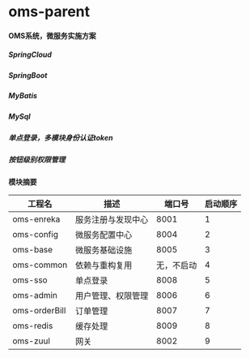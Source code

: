 # oms-parent
#### OMS系统，微服务实施方案

##### SpringCloud

##### SpringBoot

##### MyBatis

##### MySql

##### 单点登录，多模块身份认证token

##### 按钮级别权限管理





**模块摘要**

| 工程名        | 描述               | 端口号     | 启动顺序 |
| ------------- | ------------------ | ---------- | -------- |
| oms-enreka    | 服务注册与发现中心 | 8001       | 1        |
| oms-config    | 微服务配置中心     | 8004       | 2        |
| oms-base      | 微服务基础设施     | 8005       | 3        |
| oms-common    | 依赖与重构复用     | 无，不启动 | 4        |
| oms-sso       | 单点登录           | 8008       | 5        |
| oms-admin     | 用户管理、权限管理 | 8006       | 6        |
| oms-orderBill | 订单管理           | 8007       | 7        |
| oms-redis     | 缓存处理           | 8009       | 8        |
| oms-zuul      | 网关               | 8002       | 9        |



